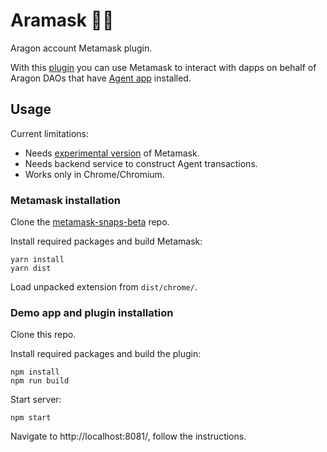 # Aramask 🦅🦊

Aragon account Metamask plugin.

With this [plugin](https://github.com/MetaMask/metamask-snaps-beta/wiki) you can use Metamask to interact with dapps on behalf of Aragon DAOs that have [Agent app](https://help.aragon.org/article/37-agent) installed.

## Usage

Current limitations:

- Needs [experimental version](https://github.com/MetaMask/metamask-snaps-beta) of Metamask.
- Needs backend service to construct Agent transactions.
- Works only in Chrome/Chromium.

### Metamask installation

Clone the [metamask-snaps-beta](https://github.com/MetaMask/metamask-snaps-beta) repo.

Install required packages and build Metamask:

```
yarn install
yarn dist
```

Load unpacked extension from `dist/chrome/`.

### Demo app and plugin installation

Clone this repo.

Install required packages and build the plugin:

```
npm install
npm run build
```

Start server:

```
npm start
```

Navigate to http://localhost:8081/, follow the instructions.
